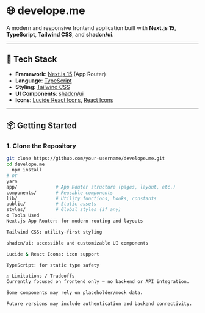 # 🌐 develope.me

A modern and responsive frontend application built with **Next.js 15**, **TypeScript**, **Tailwind CSS**, and **shadcn/ui**.

---

## 🚀 Tech Stack

- **Framework**: [Next.js 15](https://nextjs.org/) (App Router)
- **Language**: [TypeScript](https://www.typescriptlang.org/)
- **Styling**: [Tailwind CSS](https://tailwindcss.com/)
- **UI Components**: [shadcn/ui](https://ui.shadcn.com/)
- **Icons**: [Lucide React Icons](https://lucide.dev/icons/), [React Icons](https://react-icons.github.io/react-icons/)

---

## 📦 Getting Started

### 1. Clone the Repository

```bash
git clone https://github.com/your-username/develope.me.git
cd develope.me
  npm install
# or
yarn
app/              # App Router structure (pages, layout, etc.)
components/       # Reusable components
lib/              # Utility functions, hooks, constants
public/           # Static assets
styles/           # Global styles (if any)
⚙️ Tools Used
Next.js App Router: for modern routing and layouts

Tailwind CSS: utility-first styling

shadcn/ui: accessible and customizable UI components

Lucide & React Icons: icon support

TypeScript: for static type safety

⚠️ Limitations / Tradeoffs
Currently focused on frontend only – no backend or API integration.

Some components may rely on placeholder/mock data.

Future versions may include authentication and backend connectivity.

